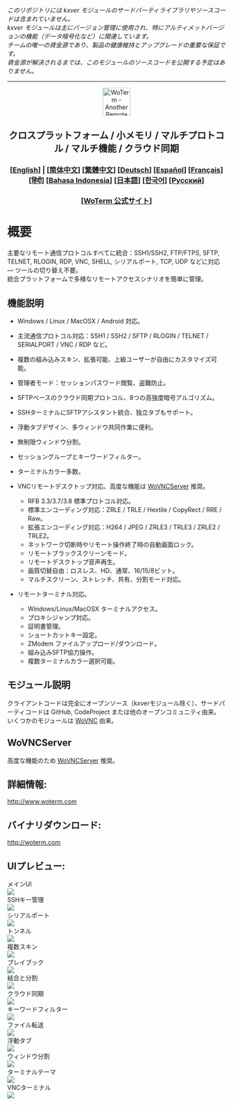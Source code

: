 *このリポジトリには kxver モジュールのサードパーティライブラリやソースコードは含まれていません。  
kxver モジュールは主にバージョン管理に使用され、特にアルティメットバージョンの機能（データ暗号化など）に関連しています。  
チームの唯一の資金源であり、製品の健康維持とアップグレードの重要な保証です。  
資金源が解決されるまでは、このモジュールのソースコードを公開する予定はありません。*  
***
<p align="center">
  <img src="woterm.png" width="64" alt="WoTerm - Another Remote Access Assistant">
  <h2 style="text-align: center;">クロスプラットフォーム / 小メモリ / マルチプロトコル / マルチ機能 / クラウド同期</h2>
<h3 style="text-align: center;">
  [<a href="../README.md">English</a>] | 
  [<a href="README-zh_CN.md">简体中文</a>]
  [<a href="README-zh_TW.md">繁體中文</a>]
  [<a href="README-de.md">Deutsch</a>]
  [<a href="README-es.md">Español</a>]
  [<a href="README-fr.md">Français</a>]
  [<a href="README-hi.md">हिंदी</a>]
  [<a href="README-id.md">Bahasa Indonesia</a>]
  [<a href="README-ja.md">日本語</a>]
  [<a href="README-ko.md">한국어</a>]
  [<a href="README-ru.md">Русский</a>]
</h3>
  <h3 style="text-align: center;">[<a href="https://woterm.com">WoTerm 公式サイト</a>]</a></h3>
</p>

# 概要
主要なリモート通信プロトコルすべてに統合：SSH1/SSH2, FTP/FTPS, SFTP, TELNET, RLOGIN, RDP, VNC, SHELL, シリアルポート, TCP, UDP などに対応 — ツールの切り替え不要。  
統合プラットフォームで多様なリモートアクセスシナリオを簡単に管理。

## 機能説明
- Windows / Linux / MacOSX / Android 対応。  
- 主流通信プロトコル対応：SSH1 / SSH2 / SFTP / RLOGIN / TELNET / SERIALPORT / VNC / RDP など。  
- 複数の組み込みスキン、拡張可能、上級ユーザーが自由にカスタマイズ可能。  
- 管理者モード：セッションパスワード閲覧、盗難防止。  
- SFTPベースのクラウド同期プロトコル、8つの高強度暗号アルゴリズム。  
- SSHターミナルにSFTPアシスタント統合、独立タブもサポート。  
- 浮動タブデザイン、多ウィンドウ共同作業に便利。  
- 無制限ウィンドウ分割。  
- セッショングループとキーワードフィルター。  
- ターミナルカラー多数。

- VNCリモートデスクトップ対応、高度な機能は [WoVNCServer](http://wovnc.com) 推奨。  
  - RFB 3.3/3.7/3.8 標準プロトコル対応。  
  - 標準エンコーディング対応：ZRLE / TRLE / Hextile / CopyRect / RRE / Raw。  
  - 拡張エンコーディング対応：H264 / JPEG / ZRLE3 / TRLE3 / ZRLE2 / TRLE2。  
  - ネットワーク切断時やリモート操作終了時の自動画面ロック。  
  - リモートブラックスクリーンモード。  
  - リモートデスクトップ音声再生。  
  - 画質切替自由：ロスレス、HD、通常、16/15/8ビット。  
  - マルチスクリーン、ストレッチ、共有、分割モード対応。

- リモートターミナル対応。  
  - Windows/Linux/MacOSX ターミナルアクセス。  
  - プロキシジャンプ対応。  
  - 証明書管理。  
  - ショートカットキー設定。  
  - ZModem ファイルアップロード/ダウンロード。  
  - 組み込みSFTP協力操作。  
  - 複数ターミナルカラー選択可能。

## モジュール説明
クライアントコードは完全にオープンソース（kxverモジュール除く）、サードパーティコードは GitHub, CodeProject または他のオープンコミュニティ由来。いくつかのモジュールは [WoVNC](http://wovnc.com) 由来。

## WoVNCServer
高度な機能のため [WoVNCServer](http://wovnc.com) 推奨。

## 詳細情報:
<a href="http://www.woterm.com">http://www.woterm.com</a>

## バイナリダウンロード:
<a href="http://woterm.com">http://woterm.com</a>

## UIプレビュー:
<div>メインUI<br><img src="main.gif"/></div>
<div>SSHキー管理<br><img src="keymgr2.gif"></div>
<div>シリアルポート<br><img src="serialport.gif"></div>
<div>トンネル<br><img src="tunnel.png"></div>
<div>複数スキン<br><img src="skins.png"></div>
<div>プレイブック<br><img src="playbook.gif"></div>
<div>結合と分割<br><img src="merge.gif"></div>
<div>クラウド同期<br><img src="sync.gif"></div>
<div>キーワードフィルター<br><img src="filter.gif"></div>
<div>ファイル転送<br><img src="sftp.gif"></div>
<div>浮動タブ<br><img src="float.gif"></div>
<div>ウィンドウ分割<br><img src="split.gif"></div>
<div>ターミナルテーマ<br><img src="patten.gif"></div>
<div>VNCターミナル<br><img src="vnc.gif"/></div>
